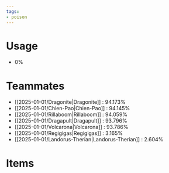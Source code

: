 ```yaml
---
tags:
- poison
---
```

# Usage
- 0%
# Teammates
- [[2025-01-01/Dragonite|Dragonite]] : 94.173%
- [[2025-01-01/Chien-Pao|Chien-Pao]] : 94.145%
- [[2025-01-01/Rillaboom|Rillaboom]] : 94.059%
- [[2025-01-01/Dragapult|Dragapult]] : 93.796%
- [[2025-01-01/Volcarona|Volcarona]] : 93.786%
- [[2025-01-01/Regigigas|Regigigas]] : 3.165%
- [[2025-01-01/Landorus-Therian|Landorus-Therian]] : 2.604%
# Items